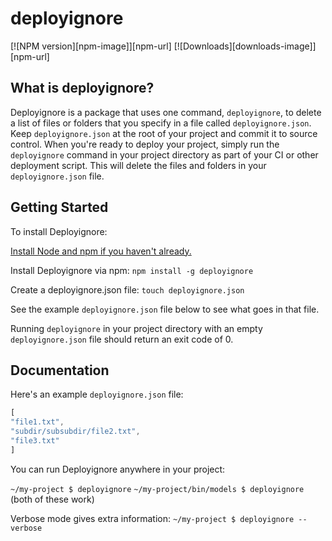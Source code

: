 # deployignore

[![NPM version][npm-image]][npm-url] [![Downloads][downloads-image]][npm-url]


## What is deployignore?

Deployignore is a package that uses one command, `deployignore`, to delete a list of files or folders that you specify in a file called `deployignore.json`.  Keep `deployignore.json` at the root of your project and commit it to source control.  When you're ready to deploy your project, simply run the `deployignore` command in your project directory as part of your CI or other deployment script.  This will delete the files and folders in your `deployignore.json` file.

## Getting Started 

To install Deployignore:

[Install Node and npm if you haven't already.](https://www.npmjs.com/get-npm)

Install Deployignore via npm:
`npm install -g deployignore`

Create a deployignore.json file:
`touch deployignore.json`

See the example `deployignore.json` file below to see what goes in that file.

Running `deployignore` in your project directory with an empty `deployignore.json` file should return an exit code of 0.

## Documentation

Here's an example `deployignore.json` file:

```js 
[
"file1.txt",
"subdir/subsubdir/file2.txt",
"file3.txt"
]
```

You can run Deployignore anywhere in your project:

`~/my-project $ deployignore`
`~/my-project/bin/models $ deployignore`
(both of these work)

Verbose mode gives extra information:
`~/my-project $ deployignore --verbose`

